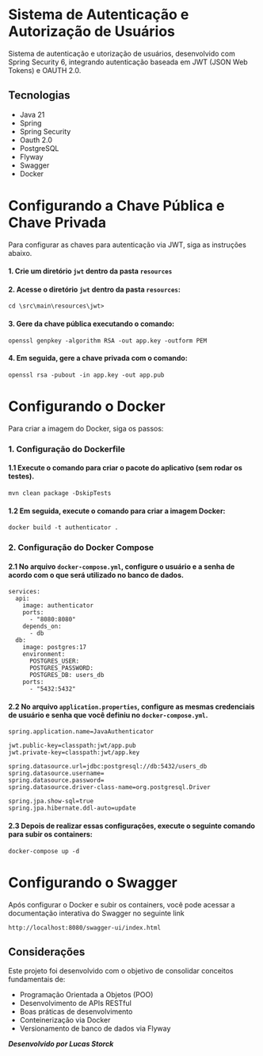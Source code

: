 # Sistema de Autenticação e Autorização de Usuários
Sistema de autenticação e utorização de usuários, desenvolvido com Spring Security 6, integrando autenticação baseada em JWT (JSON Web Tokens) e OAUTH 2.0.

## Tecnologias

- Java 21
- Spring
- Spring Security
- Oauth 2.0
- PostgreSQL
- Flyway
- Swagger
- Docker

# Configurando a Chave Pública e Chave Privada
Para configurar as chaves para autenticação via JWT, siga as instruções abaixo.

#### 1. Crie um diretório `jwt` dentro da pasta `resources`

#### 2. Acesse o diretório `jwt` dentro da pasta `resources`:
```
cd \src\main\resources\jwt>
```
#### 3. Gere da chave pública executando o comando:
```
openssl genpkey -algorithm RSA -out app.key -outform PEM
```
#### 4. Em seguida, gere a chave privada com o comando:
```
openssl rsa -pubout -in app.key -out app.pub
```

# Configurando o Docker
Para criar a imagem do Docker, siga os passos:

### 1. Configuração do Dockerfile
#### 1.1 Execute o comando para criar o pacote do aplicativo (sem rodar os testes).
  
```
mvn clean package -DskipTests
```
#### 1.2 Em seguida, execute o comando para criar a imagem Docker:
```
docker build -t authenticator .
```
### 2. Configuração do Docker Compose

#### 2.1 No arquivo `docker-compose.yml`, configure o usuário e a senha de acordo com o que será utilizado no banco de dados.
```
services:
  api:
    image: authenticator
    ports:
      - "8080:8080"
    depends_on:
      - db
  db:
    image: postgres:17
    environment:
      POSTGRES_USER:
      POSTGRES_PASSWORD:
      POSTGRES_DB: users_db
    ports:
      - "5432:5432"
```
#### 2.2 No arquivo `application.properties`, configure as mesmas credenciais de usuário e senha que você definiu no `docker-compose.yml`.
```
spring.application.name=JavaAuthenticator

jwt.public-key=classpath:jwt/app.pub
jwt.private-key=classpath:jwt/app.key

spring.datasource.url=jdbc:postgresql://db:5432/users_db
spring.datasource.username=
spring.datasource.password=
spring.datasource.driver-class-name=org.postgresql.Driver

spring.jpa.show-sql=true
spring.jpa.hibernate.ddl-auto=update
```
#### 2.3 Depois de realizar essas configurações, execute o seguinte comando para subir os containers:
```
docker-compose up -d
```
# Configurando o Swagger
Após configurar o Docker e subir os containers, você pode acessar a documentação interativa do Swagger no seguinte link
```
http://localhost:8080/swagger-ui/index.html
```
## Considerações
Este projeto foi desenvolvido com o objetivo de consolidar conceitos fundamentais de:

- Programação Orientada a Objetos (POO)
- Desenvolvimento de APIs RESTful
- Boas práticas de desenvolvimento
- Conteinerização via Docker
- Versionamento de banco de dados via Flyway

**_Desenvolvido por Lucas Storck_**
